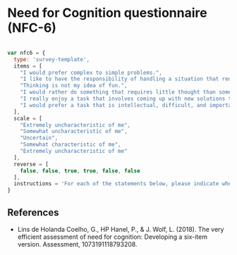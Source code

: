 # Need for Cognition questionnaire (NFC-6)

```javascript

var nfc6 = {
  type: 'survey-template',
  items = [
    "I would prefer complex to simple problems.",
    "I like to have the responsibility of handling a situation that requires a lot of thinking.",
    "Thinking is not my idea of fun.",
    "I would rather do something that requires little thought than something that is sure to challenge my thinking abilities.",
    "I really enjoy a task that involves coming up with new solutions to problems.",
    "I would prefer a task that is intellectual, difficult, and important to one that is somewhat important but does not require much thought."
  ],
  scale = [
    "Extremely uncharacteristic of me",
    "Somewhat uncharacteristic of me",
    "Uncertain",
    "Somewhat characteristic of me",
    "Extremely uncharacteristic of me"
  ],
  reverse = [
    false, false, true, true, false, false
  ],
  instructions = 'For each of the statements below, please indicate whether or not the statement is characteristic of you or of what you believe.';
}

```

## References
- Lins de Holanda Coelho, G., HP Hanel, P., & J. Wolf, L. (2018). The very efficient assessment of need for cognition: Developing a six-item version. Assessment, 1073191118793208.
